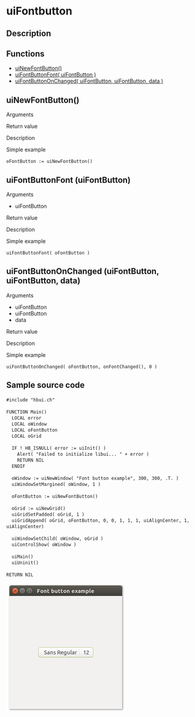 # **uiFontbutton**

## Description

## Functions
- [uiNewFontButton()](#uinewfontbutton)
- [uiFontButtonFont( uiFontButton )](#uifontbuttonfont-uifontbutton)
- [uiFontButtonOnChanged( uiFontButton, uiFontButton, data )](#uifontbuttononchanged-uifontbutton-uifontbutton-data)

## uiNewFontButton()
Arguments

Return value

Description

Simple example
```harbour
oFontButton := uiNewFontButton()
```
## uiFontButtonFont (uiFontButton)
Arguments
- uiFontButton

Return value

Description

Simple example
```harbour
uiFontButtonFont( oFontButton )
```
## uiFontButtonOnChanged (uiFontButton, uiFontButton, data)
Arguments
- uiFontButton
- uiFontButton
- data

Return value

Description

Simple example
```harbour
uiFontButtonOnChanged( oFontButton, onFontChanged(), 0 )
```
## Sample source code
```harbour
#include "hbui.ch"

FUNCTION Main()
  LOCAL error
  LOCAL oWindow
  LOCAL oFontButton
  LOCAL oGrid

  IF ! HB_ISNULL( error := uiInit() )
    Alert( "Failed to initialize libui... " + error )
    RETURN NIL
  ENDIF

  oWindow := uiNewWindow( "Font button example", 300, 300, .T. )
  uiWindowSetMargined( oWindow, 1 )

  oFontButton := uiNewFontButton()

  oGrid := uiNewGrid()
  uiGridSetPadded( oGrid, 1 )
  uiGridAppend( oGrid, oFontButton, 0, 0, 1, 1, 1, uiAlignCenter, 1, uiAlignCenter)
	
  uiWindowSetChild( oWindow, oGrid )
  uiControlShow( oWindow )

  uiMain()
  uiUninit()

RETURN NIL
```
![Linux](ss/fontbutton_01.png "With family Linux Ubuntu desktop, based on GNOME")
